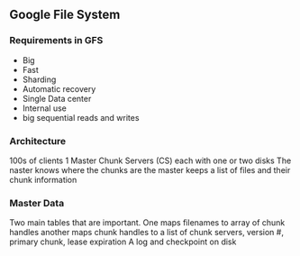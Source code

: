 ## Google File System

### Requirements in GFS
 * Big
 * Fast
 * Sharding 
 * Automatic recovery
 * Single Data center
 * Internal use
 * big sequential reads and writes
  
### Architecture
100s of clients
1 Master
Chunk Servers (CS) each with one or two disks
The naster knows where the chunks are
the master keeps a list of files and their chunk information


### Master Data
Two main tables that are important.
One maps filenames to array of chunk handles
another maps chunk handles to a list of chunk servers, version #, primary chunk, lease expiration
A log and checkpoint on disk
